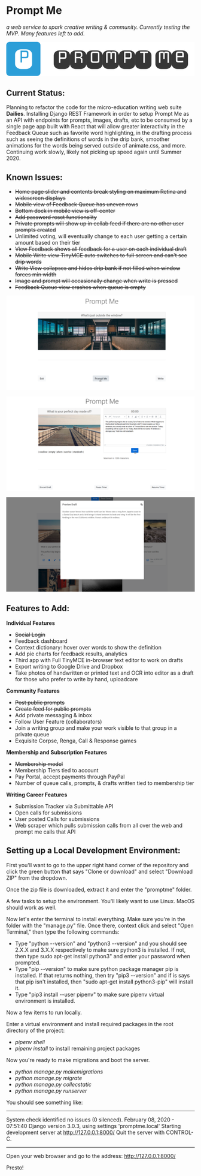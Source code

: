# Prompt Me
*a web service to spark creative writing & community. Currently testing the MVP. Many features left to add.*

![logo](https://raw.githubusercontent.com/kevindublin/promptme/master/apps/core/static/images/logo.png "logo")

## Current Status:

Planning to refactor the code for the micro-education writing web suite **Dailies**. Installing Django REST Framework in order to setup Prompt Me as an API with endpoints for prompts, images, drafts, etc to be consumed by a single page app built with React that will allow greater interactivity in the Feedback Queue such as favorite word highlighting, in the drafting process such as seeing the definitions of words in the drip bank, smoother animations for the words being served outside of animate.css, and more. Continuing work slowly, likely not picking up speed again until Summer 2020.


## Known Issues:

- ~~Home page slider and contents break styling on maximum Retina and widescreen displays~~
- ~~Mobile view of Feedback Queue has uneven rows~~
- ~~Bottom dock in mobile view is off-center~~
- ~~Add password reset functionality~~
- ~~Private prompts will show up in collab feed if there are no other user prompts created~~
- Unlimited voting, will eventually change to each user getting a certain amount based on their tier
- ~~View Feedback shows all feedback for a user on each individual draft~~
- ~~Mobile Write view TinyMCE auto switches to full screen and can't see drip words~~
- ~~Write View collapses and hides drip bank if not filled when window forces min width~~
- ~~Image and prompt will occasionally change when write is pressed~~
- ~~Feedback Queue view crashes when queue is empty~~

![prompt](https://raw.githubusercontent.com/kevindublin/promptme/master/apps/core/static/images/home_promptme.png "prompted")

![write](https://raw.githubusercontent.com/kevindublin/promptme/master/apps/core/static/images/home_write.png "written")

![dashboard](https://raw.githubusercontent.com/kevindublin/promptme/master/apps/core/static/images/home_dashboard.png "edited")


## Features to Add:

**Individual Features**
- ~~Social Login~~
- Feedback dashboard
- Context dictionary: hover over words to show the definition
- Add pie charts for feedback results, analytics
- Third app with Full TinyMCE in-browser text editor to work on drafts
- Export writing to Google Drive and Dropbox
- Take photos of handwritten or printed text and OCR into editor as a draft for those who prefer to write by hand, uploadcare

**Community Features**
- ~~Post public prompts~~
- ~~Create feed for public prompts~~
- Add private messaging & inbox
- Follow User Feature (collaborators)
- Join a writing group and make your work visible to that group in a private queue
- Exquisite Corpse, Renga, Call & Response games

**Membership and Subscription Features**
- ~~Membership model~~
- Membership Tiers tied to account
- Pay Portal, accept payments through PayPal
- Number of queue calls, prompts, & drafts written tied to membership tier

**Writing Career Features**
- Submission Tracker via Submittable API
- Open calls for submissions
- User posted Calls for submissions
- Web scraper which pulls submission calls from all over the web and prompt me calls that API

## Setting up a Local Development Environment:

First you'll want to go to the upper right hand corner of the repository and click the green button that says "Clone or download" and select "Download ZIP" from the dropdown.

Once the zip file is downloaded, extract it and enter the "promptme" folder.

A few tasks to setup the environment. You'll likely want to use Linux. MacOS should work as well.

Now let's enter the terminal to install everything. Make sure you're in the folder with the "manage.py" file. Once there, context click and select "Open Terminal," then type the following commands:

- Type "python --version" and "python3 --version" and you should see 2.X.X and 3.X.X respectively to make sure python3 is installed. If not, then type sudo apt-get install python3" and enter your password when prompted.
- Type "pip --version" to make sure python package manager pip is installed. If that returns nothing, then try "pip3 --version" and if is says that pip isn't installed, then "sudo apt-get install python3-pip" will install it.
- Type "pip3 install --user pipenv" to make sure pipenv virtual environment is installed.

Now a few items to run locally.

Enter a virtual environment and install required packages in the root directory of the project:

- *pipenv shell*
- *pipenv install* to install remaining project packages

Now you're ready to make migrations and boot the server.

- *python manage.py makemigrations*
- *python manage.py migrate*
- *python manage.py collecstatic*
- *python manage.py runserver*

You should see something like:

***

System check identified no issues (0 silenced).
February 08, 2020 - 07:51:40
Django version 3.0.3, using settings 'promptme.local'
Starting development server at http://127.0.0.1:8000/
Quit the server with CONTROL-C.

***

Open your web browser and go to the address: http://127.0.0.1:8000/

Presto!
